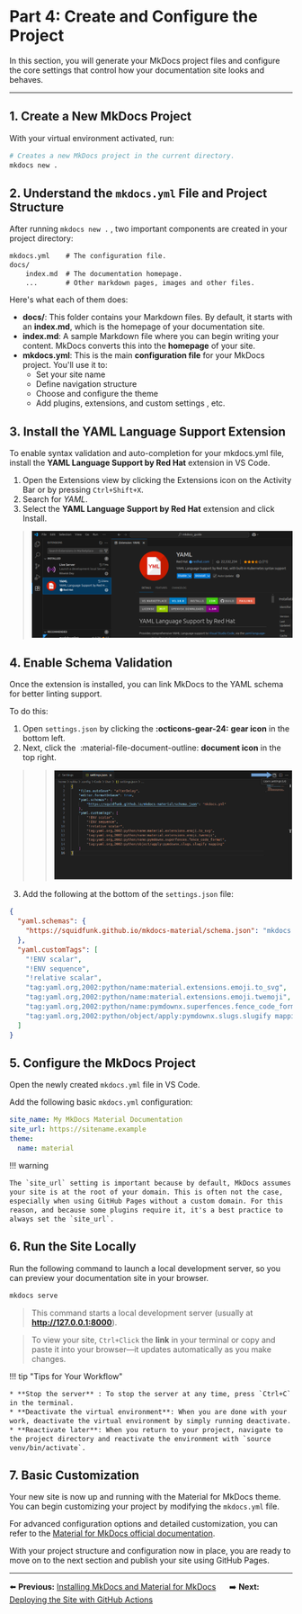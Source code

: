 # Part 4: Create and Configure the Project

In this section, you will generate your MkDocs project files and configure the core settings that control how your documentation site looks and behaves.

---

## 1. Create a New MkDocs Project

With your virtual environment activated, run:

```bash 
# Creates a new MkDocs project in the current directory.  
mkdocs new .
```

## 2. Understand the `mkdocs.yml` File and Project Structure

After running `mkdocs new .` , two important components are created in your project directory:

    mkdocs.yml    # The configuration file.
    docs/
        index.md  # The documentation homepage.
        ...       # Other markdown pages, images and other files.

Here's what each of them does:

 * **docs/**: This folder contains your Markdown files. By default, it starts with an **index.md**, which is the homepage of your documentation site.
 * **index.md**: A sample Markdown file where you can begin writing your content. MkDocs converts this into the **homepage** of your site.
 * **mkdocs.yml**: This is the main **configuration file** for your MkDocs project. You'll use it to:
    * Set your site name
    * Define navigation structure
    * Choose and configure the theme
    * Add plugins, extensions, and custom settings , etc.


## 3. Install the YAML Language Support Extension

To enable syntax validation and auto-completion for your mkdocs.yml file, install the **YAML Language Support by Red Hat** extension in VS Code.

 1. Open the Extensions view by clicking the Extensions icon on the Activity Bar or by pressing `Ctrl+Shift+X`.
 2. Search for *YAML*.
 3. Select the **YAML Language Support by Red Hat** extension and click Install. 
 >![yaml Installation Screenshot](assets/yaml.png)
 

## 4. Enable Schema Validation

Once the extension is installed, you can link MkDocs to the YAML schema for better linting support.

To do this:

 1. Open `settings.json` by clicking the **:octicons-gear-24:** **gear icon** in the bottom left. 
 2. Next, click the  :material-file-document-outline: **document icon** in the top right.
 >>![schema validation Screenshot](assets/schema.png)
 
 3. Add the following at the bottom of the `settings.json` file:
```json title="settings.json"
{
  "yaml.schemas": {
    "https://squidfunk.github.io/mkdocs-material/schema.json": "mkdocs.yml"
  },
  "yaml.customTags": [ 
    "!ENV scalar",
    "!ENV sequence",
    "!relative scalar",
    "tag:yaml.org,2002:python/name:material.extensions.emoji.to_svg",
    "tag:yaml.org,2002:python/name:material.extensions.emoji.twemoji",
    "tag:yaml.org,2002:python/name:pymdownx.superfences.fence_code_format",
    "tag:yaml.org,2002:python/object/apply:pymdownx.slugs.slugify mapping"
  ]
}
```
## 5. Configure the MkDocs Project

Open the newly created `mkdocs.yml` file in VS Code. 

Add the following basic `mkdocs.yml` configuration:
```yaml
site_name: My MkDocs Material Documentation
site_url: https://sitename.example
theme:
  name: material
```

!!! warning 

    The `site_url` setting is important because by default, MkDocs assumes your site is at the root of your domain. This is often not the case, especially when using GitHub Pages without a custom domain. For this reason, and because some plugins require it, it's a best practice to always set the `site_url`.


## 6. Run the Site Locally

Run the following command to launch a local development server, so you can preview your documentation site in your browser.

```bash
mkdocs serve

```
>This command starts a local development server (usually at **http://127.0.0.1:8000**). 

>To view your site, `Ctrl+Click` the **link** in your terminal or copy and paste it into your browser—it updates automatically as you make changes.


!!! tip "Tips for Your Workflow" 

    * **Stop the server** : To stop the server at any time, press `Ctrl+C` in the terminal.
    * **Deactivate the virtual environment**: When you are done with your work, deactivate the virtual environment by simply running deactivate.
    * **Reactivate later**: When you return to your project, navigate to the project directory and reactivate the environment with `source venv/bin/activate`.


## 7. Basic Customization
Your new site is now up and running with the Material for MkDocs theme. You can begin customizing your project by modifying the `mkdocs.yml` file. 

For advanced configuration options and detailed customization, you can refer to the [Material for MkDocs official documentation](https://squidfunk.github.io/mkdocs-material/setup/).


With your project structure and configuration now in place, you are ready to move on to the next section and publish your site using GitHub Pages.

---

⬅️ **Previous:** [Installing MkDocs and Material for MkDocs](part3.md) &nbsp;&nbsp;&nbsp;&nbsp; ➡️ **Next:** [Deploying the Site with GitHub Actions](part5.md)

